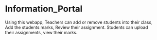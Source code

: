 # Information_Portal

Using this webapp, Teachers can add or remove students into their class, Add the students marks, Review their assignment.
Students can upload their assignments, view their marks.

